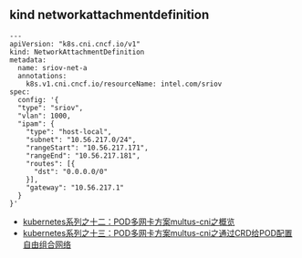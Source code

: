 ## kind networkattachmentdefinition

```
---
apiVersion: "k8s.cni.cncf.io/v1"
kind: NetworkAttachmentDefinition
metadata:
  name: sriov-net-a
  annotations:
    k8s.v1.cni.cncf.io/resourceName: intel.com/sriov
spec:
  config: '{
  "type": "sriov",
  "vlan": 1000,
  "ipam": {
    "type": "host-local",
    "subnet": "10.56.217.0/24",
    "rangeStart": "10.56.217.171",
    "rangeEnd": "10.56.217.181",
    "routes": [{
      "dst": "0.0.0.0/0"
    }],
    "gateway": "10.56.217.1"
  }
}'
```


- [kubernetes系列之十二：POD多网卡方案multus-cni之概览](https://blog.csdn.net/cloudvtech/article/details/80221988)
- [kubernetes系列之十三：POD多网卡方案multus-cni之通过CRD给POD配置自由组合网络](https://blog.csdn.net/cloudvtech/article/details/80238843)




